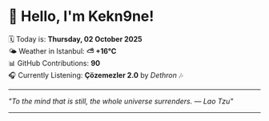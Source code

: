 # 👋 Hello, I'm Kekn9ne!

🗓️ Today is: **Thursday, 02 October 2025**  
🌤️ Weather in Istanbul: **⛅️  +16°C**  
📊 GitHub Contributions: **90**  
🎧 Currently Listening: **Çözemezler 2.0** by *Dethron* 🎶

---

_"To the mind that is still, the whole universe surrenders. — *Lao Tzu*"_

---
